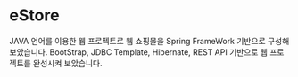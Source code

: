 # eStore

JAVA 언어를 이용한 웹 프로젝트로 웹 쇼핑몰을 Spring FrameWork 기반으로 구성해 보았습니다.
BootStrap, JDBC Template, Hibernate, REST API 기반으로 웹 프로젝트를 완성시켜 보았습니다.
